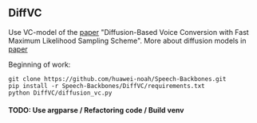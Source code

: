 ## DiffVC
Use VC-model of the [paper](https://arxiv.org/abs/2109.13821) "Diffusion-Based Voice Conversion with Fast Maximum Likelihood Sampling Scheme".
More about diffusion models in [paper](https://arxiv.org/pdf/2310.08337.pdf)

Beginning of work:
```shell
git clone https://github.com/huawei-noah/Speech-Backbones.git
pip install -r Speech-Backbones/DiffVC/requirements.txt
python DiffVC/diffusion_vc.py
```

#### TODO: Use argparse / Refactoring code / Build venv
